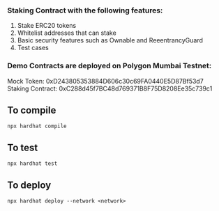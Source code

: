 ### Staking Contract with the following features:
1. Stake ERC20 tokens
2. Whitelist addresses that can stake
3. Basic security features such as Ownable and ReeentrancyGuard
4. Test cases

### Demo Contracts are deployed on Polygon Mumbai Testnet:
Mock Token: 0xD243805353884D606c30c69FA0440E5D87Bf53d7 \
Staking Contract: 0xC288d45f7BC48d769371B8F75D8208Ee35c739c1

## To compile
```shell
npx hardhat compile
```

## To test
```shell
npx hardhat test
```

## To deploy
```shell
npx hardhat deploy --network <network>
```
